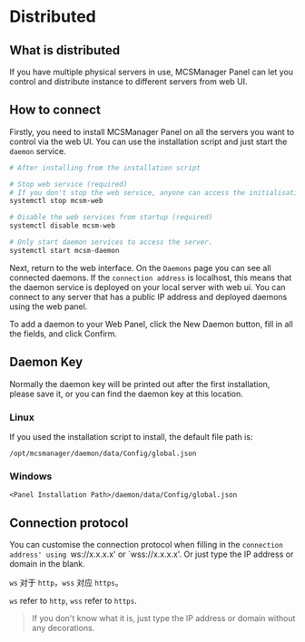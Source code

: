 # Distributed

## What is distributed

If you have multiple physical servers in use, MCSManager Panel can let you control and distribute instance to different servers from web UI.

## How to connect

Firstly, you need to install MCSManager Panel on all the servers you want to control via the web UI. You can use the installation script and just start the `daemon` service.

```bash
# After installing from the installation script

# Stop web service (required)
# If you don't stop the web service, anyone can access the initialisation page from the web and break into your server.
systemctl stop mcsm-web

# Disable the web services from startup (required)
systemctl disable mcsm-web

# Only start daemon services to access the server.
systemctl start mcsm-daemon
```

Next, return to the web interface. On the `Daemons` page you can see all connected daemons. If the `connection address` is localhost, this means that the daemon service is deployed on your local server with web ui. You can connect to any server that has a public IP address and deployed daemons using the web panel.

To add a daemon to your Web Panel, click the New Daemon button, fill in all the fields, and click Confirm.

## Daemon Key

Normally the daemon key will be printed out after the first installation, please save it, or you can find the daemon key at this location.

### Linux

If you used the installation script to install, the default file path is:

`/opt/mcsmanager/daemon/data/Config/global.json`

### Windows

`<Panel Installation Path>/daemon/data/Config/global.json`

## Connection protocol

You can customise the connection protocol when filling in the `connection address' using `ws://x.x.x.x' or `wss://x.x.x.x'. Or just type the IP address or domain in the blank.

`ws` 对于 `http`，`wss` 对应 `https`。

`ws` refer to `http`, `wss` refer to `https`.

> If you don't know what it is, just type the IP address or domain without any decorations.
